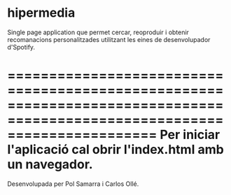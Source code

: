 # hipermedia

Single page application que permet cercar, reoproduir i obtenir recomanacions personalitzades utilitzant 
les eines de desenvolupador d'Spotify.

==========================================================================================================================
Per iniciar l'aplicació cal obrir l'index.html amb un navegador.
==========================================================================================================================

Desenvolupada per Pol Samarra i Carlos Ollé.
